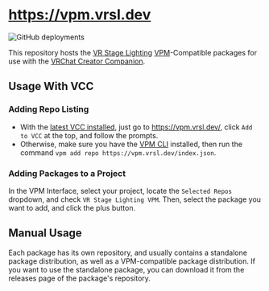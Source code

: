 # https://vpm.vrsl.dev

![GitHub deployments](https://img.shields.io/github/actions/workflow/status/vrchat-community/template-package-listing/build-listing.yml?label=Build%20Package%20Listing)

This repository hosts the [VR Stage Lighting](https://github.com/AcChosen/VR-Stage-Lighting) [VPM](https://vcc.docs.vrchat.com/vpm/)-Compatible packages for use with the [VRChat Creator Companion](https://vcc.docs.vrchat.com/).

## Usage With VCC
### Adding Repo Listing
- With the [latest VCC installed](https://vrchat.com/download/vcc), just go to https://vpm.vrsl.dev/, click `Add to VCC` at the top, and follow the prompts.
- Otherwise, make sure you have the [VPM CLI](https://vcc.docs.vrchat.com/vpm/cli) installed, then run the command `vpm add repo https://vpm.vrsl.dev/index.json`.

### Adding Packages to a Project

In the VPM Interface, select your project, locate the `Selected Repos` dropdown, and check `VR Stage Lighting VPM`. Then, select the package you want to add, and click the plus button.

## Manual Usage

Each package has its own repository, and usually contains a standalone package distribution, as well as a VPM-compatible package distribution. If you want to use the standalone package, you can download it from the releases page of the package's repository.
